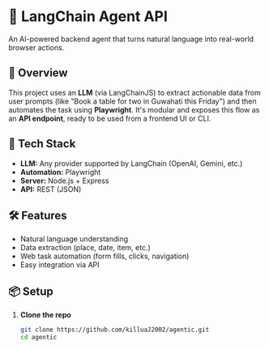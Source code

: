 # 🧠 LangChain Agent API

An AI-powered backend agent that turns natural language into real-world browser actions.

## 🚀 Overview

This project uses an **LLM** (via LangChainJS) to extract actionable data from user prompts (like "Book a table for two in Guwahati this Friday") and then automates the task using **Playwright**. It's modular and exposes this flow as an **API endpoint**, ready to be used from a frontend UI or CLI.

## 🧩 Tech Stack

- **LLM:** Any provider supported by LangChain (OpenAI, Gemini, etc.)
- **Automation:** Playwright
- **Server:** Node.js + Express
- **API:** REST (JSON)

## 🛠️ Features

- Natural language understanding
- Data extraction (place, date, item, etc.)
- Web task automation (form fills, clicks, navigation)
- Easy integration via API

## 📦 Setup

1. **Clone the repo**
   ```bash
   git clone https://github.com/killuaJ2002/agentic.git
   cd agentic
   ```

